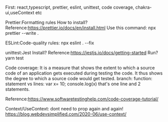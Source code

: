 First:
react,typescript, prettier, eslint, unittest, code coverage, chakra-ui,useContext etc

Prettier:Formatting rules
How to install?
Reference:https://prettier.io/docs/en/install.html
Use this command:
npx prettier --write .

ESLint:Code-quality rules:
npx eslint . --fix

unittest:Jest
Install?
Reference:https://jestjs.io/docs/getting-started
Run? 
yarn test

Code coverage:
It is a measure that shows the extent to which a source code of an application gets executed during testing the code. It thus shows the degree to which a source code would get tested.
branch: 
function:
statement vs lines: var x= 10; console.log(x) that's one line and 2 statements.

Reference:https://www.softwaretestinghelp.com/code-coverage-tutorial/


Context/UseContext:
dont need to prop again and again!
https://blog.webdevsimplified.com/2020-06/use-context/

